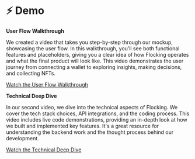 # ⚡ Demo

**User Flow Walkthrough**

We created a video that takes you step-by-step through our mockup, showcasing the user flow. In this walkthrough, you’ll see both functional features and placeholders, giving you a clear idea of how Flocking operates and what the final product will look like. This video demonstrates the user journey from connecting a wallet to exploring insights, making decisions, and collecting NFTs.

[Watch the User Flow Walkthrough](./)

**Technical Deep Dive**

In our second video, we dive into the technical aspects of Flocking. We cover the tech stack choices, API integrations, and the coding process. This video includes live code demonstrations, providing an in-depth look at how we built and implemented key features. It's a great resource for understanding the backend work and the thought process behind our development.

[Watch the Technical Deep Dive](https://app.gitbook.com/o/IY5sDIxNW4r3GtqyiVVc/s/4Dx4rDAVyn8h1AncbxKg/)
